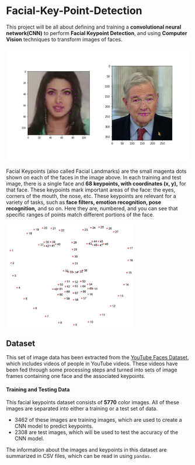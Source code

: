 # Facial-Key-Point-Detection
This project will be all about defining and training a <b>convolutional neural network(CNN)</b> to perform <b>Facial Keypoint Detection</b>, and using <b>Computer Vision</b> techniques to transform images of faces.

<img src="https://github.com/chaithanya21/Facial-Key-Point-Detection/blob/master/Images/key_pnts_image.png" width="550">

Facial Keypoints (also called Facial Landmarks) are the small magenta dots shown on each of the faces in the image above. In each training and test image, there is a single face and <b>68 keypoints, with coordinates (x, y),</b> for that face. These keypoints mark important areas of the face: the eyes, corners of the mouth, the nose, etc. These keypoints are relevant for a variety of tasks, such as <b>face filters, emotion recognition, pose recognition,</b> and so on. Here they are, numbered, and you can see that specific ranges of points match different portions of the face.
<br>
<br>
<img src="https://github.com/chaithanya21/Facial-Key-Point-Detection/blob/master/Images/landmarks_numbered.jpg" width="350">

<h2>Dataset</h2>

This set of image data has been extracted from the [YouTube Faces Dataset](https://www.cs.tau.ac.il/~wolf/ytfaces/), which includes videos of people in YouTube videos. These videos have been fed through some processing steps and turned into sets of image frames containing one face and the associated keypoints.

#### Training and Testing Data

This facial keypoints dataset consists of <b>5770</b> color images. All of these images are separated into either a training or a test set of data.

* 3462 of these images are training images, which are used to create a CNN model to predict keypoints.
* 2308 are test images, which will be used to test the accuracy of the CNN model.

The information about the images and keypoints in this dataset are summarized in CSV files, which can be read in using `pandas`.
